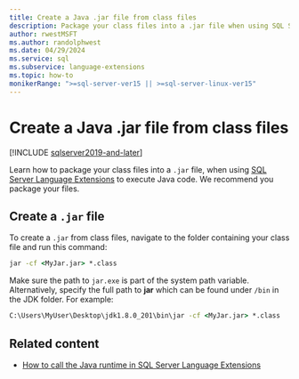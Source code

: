 ```yaml
---
title: Create a Java .jar file from class files
description: Package your class files into a .jar file when using SQL Server Language Extensions to execute Java code.
author: rwestMSFT
ms.author: randolphwest
ms.date: 04/29/2024
ms.service: sql
ms.subservice: language-extensions
ms.topic: how-to
monikerRange: ">=sql-server-ver15 || >=sql-server-linux-ver15"
---
```

# Create a Java .jar file from class files

[!INCLUDE [sqlserver2019-and-later](../../includes/applies-to-version/sqlserver2019-and-later.md)]

Learn how to package your class files into a `.jar` file, when using [SQL Server Language Extensions](../language-extensions-overview.md) to execute Java code. We recommend you package your files.

## Create a `.jar` file

To create a `.jar` from class files, navigate to the folder containing your class file and run this command:

```cmd
jar -cf <MyJar.jar> *.class
```

Make sure the path to `jar.exe` is part of the system path variable. Alternatively, specify the full path to **jar** which can be found under `/bin` in the JDK folder. For example:

```cmd
C:\Users\MyUser\Desktop\jdk1.8.0_201\bin\jar -cf <MyJar.jar> *.class
```

## Related content

- [How to call the Java runtime in SQL Server Language Extensions](call-java-from-sql.md)
